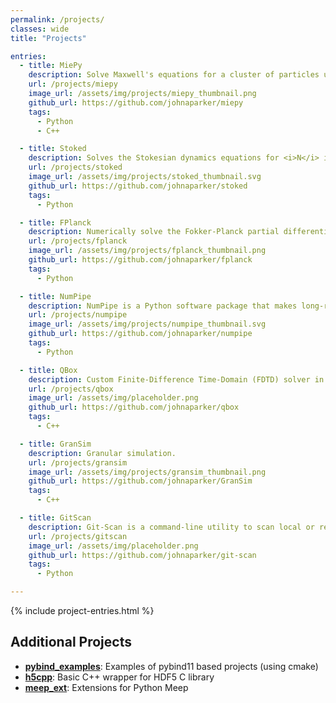 ```yaml
---
permalink: /projects/
classes: wide
title: "Projects"

entries:
  - title: MiePy
    description: Solve Maxwell's equations for a cluster of particles using the generalized multiparticle Mie theory (GMMT).
    url: /projects/miepy
    image_url: /assets/img/projects/miepy_thumbnail.png
    github_url: https://github.com/johnaparker/miepy
    tags:
      - Python
      - C++

  - title: Stoked
    description: Solves the Stokesian dynamics equations for <i>N</i> interacting particles, a generalization of Brownian dynamics that includes hydrodynamic coupling interactions.
    url: /projects/stoked
    image_url: /assets/img/projects/stoked_thumbnail.svg
    github_url: https://github.com/johnaparker/stoked
    tags:
      - Python

  - title: FPlanck
    description: Numerically solve the Fokker-Planck partial differential equation in <i>N</i> dimensions using a matrix numerical method.
    url: /projects/fplanck
    image_url: /assets/img/projects/fplanck_thumbnail.png
    github_url: https://github.com/johnaparker/fplanck
    tags:
      - Python

  - title: NumPipe
    description: NumPipe is a Python software package that makes long-running tasks easier and faster by executing code in embarrassingly parallel and caching the output to HDF5 files.
    url: /projects/numpipe
    image_url: /assets/img/projects/numpipe_thumbnail.svg
    github_url: https://github.com/johnaparker/numpipe
    tags:
      - Python

  - title: QBox
    description: Custom Finite-Difference Time-Domain (FDTD) solver in two-dimensions.
    url: /projects/qbox
    image_url: /assets/img/placeholder.png
    github_url: https://github.com/johnaparker/qbox
    tags:
      - C++

  - title: GranSim
    description: Granular simulation.
    url: /projects/gransim
    image_url: /assets/img/projects/gransim_thumbnail.png
    github_url: https://github.com/johnaparker/GranSim
    tags:
      - C++

  - title: GitScan
    description: Git-Scan is a command-line utility to scan local or remote git repositories for history that is divergent from the remote branch.
    url: /projects/gitscan
    image_url: /assets/img/placeholder.png
    github_url: https://github.com/johnaparker/git-scan
    tags:
      - Python

---
```


{% include project-entries.html %}

## Additional Projects
* [**pybind_examples**](https://github.com/johnaparker/pybind_examples):
Examples of pybind11 based projects (using cmake)
* [**h5cpp**](https://github.com/johnaparker/h5cpp):
Basic C++ wrapper for HDF5 C library
* [**meep_ext**](https://github.com/johnaparker/meep_ext):
Extensions for Python Meep
